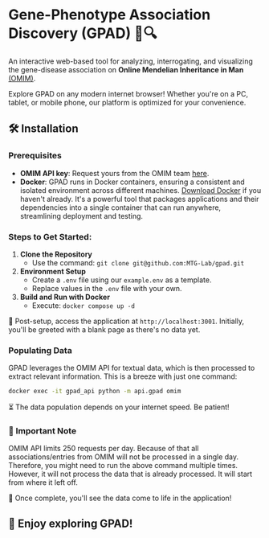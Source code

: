 # Gene-Phenotype Association Discovery (GPAD) 🧬🔍
An interactive web-based tool for analyzing, interrogating, and visualizing the gene-disease association on **Online Mendelian Inheritance in Man** [(OMIM)](https://www.ncbi.nlm.nih.gov/omim).

Explore GPAD on any modern internet browser! Whether you're on a PC, tablet, or mobile phone, our platform is optimized for your convenience.

## 🛠 Installation

### Prerequisites
- **OMIM API key**: Request yours from the OMIM team [here](https://www.omim.org/api).
- **Docker**: GPAD runs in Docker containers, ensuring a consistent and isolated environment across different machines. [Download Docker](https://www.docker.com/get-started) if you haven't already. It's a powerful tool that packages applications and their dependencies into a single container that can run anywhere, streamlining deployment and testing.


### Steps to Get Started:
1. **Clone the Repository**
   - Use the command: `git clone git@github.com:MTG-Lab/gpad.git`
2. **Environment Setup**
   - Create a `.env` file using our `example.env` as a template.
   - Replace values in the `.env` file with your own.
3. **Build and Run with Docker**
   - Execute: `docker compose up -d`

🚀 Post-setup, access the application at `http://localhost:3001`. Initially, you'll be greeted with a blank page as there's no data yet.

### Populating Data
GPAD leverages the OMIM API for textual data, which is then processed to extract relevant information. This is a breeze with just one command: 
```bash
docker exec -it gpad_api python -m api.gpad omim
```
⏳ The data population depends on your internet speed. Be patient!

### 📌 Important Note
OMIM API limits 250 requests per day. Because of that all associations/entries from OMIM will not be processed in a single day. Therefore, you might need to run the above command multiple times. However, it will not process the data that is already processed. It will start from where it left off.

🔎 Once complete, you'll see the data come to life in the application!

## 🌟 Enjoy exploring GPAD!
